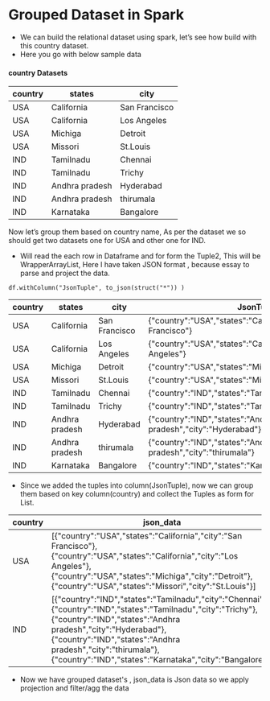 # Grouped Dataset in Spark


-	We can build the relational dataset using spark, let’s see how build with this country dataset.
-	Here you go with below sample data

#### country Datasets

country | states | city
--- | --- | ---
|    USA|    California|San Francisco|
|    USA|    California|  Los Angeles|
|    USA|       Michiga|      Detroit|
|    USA|       Missori|     St.Louis|
|    IND|     Tamilnadu|      Chennai|
|    IND|     Tamilnadu|       Trichy|
|    IND|Andhra pradesh|    Hyderabad|
|    IND|Andhra pradesh|    thirumala|
|    IND|     Karnataka|    Bangalore|

Now let’s group them based on country name, As per  the dataset we so should get two datasets one for USA and other one for IND.

-	Will read the each row in Dataframe and for form the Tuple2,  This will be WrapperArrayList, Here I have taken JSON format , because essay to parse and project the data.

`df.withColumn("JsonTuple", to_json(struct("*")) )`

country | states | city | JsonTuple
--- | --- | --- | ---
|USA    |California    |San Francisco|{"country":"USA","states":"California","city":"San Francisco"}|
|USA    |California    |Los Angeles  |{"country":"USA","states":"California","city":"Los Angeles"}  |
|USA    |Michiga       |Detroit      |{"country":"USA","states":"Michiga","city":"Detroit"}         |
|USA    |Missori       |St.Louis     |{"country":"USA","states":"Missori","city":"St.Louis"}        |
|IND    |Tamilnadu     |Chennai      |{"country":"IND","states":"Tamilnadu","city":"Chennai"}       |
|IND    |Tamilnadu     |Trichy       |{"country":"IND","states":"Tamilnadu","city":"Trichy"}        |
|IND    |Andhra pradesh|Hyderabad    |{"country":"IND","states":"Andhra pradesh","city":"Hyderabad"}|
|IND    |Andhra pradesh|thirumala    |{"country":"IND","states":"Andhra pradesh","city":"thirumala"}|
|IND    |Karnataka     |Bangalore    |{"country":"IND","states":"Karnataka","city":"Bangalore"}     |


- Since we added the tuples into column(JsonTuple), now we can group them based on key column(country) and collect the Tuples as form for List.

country | json_data 
--- | --- 
|USA  |[{"country":"USA","states":"California","city":"San Francisco"},{"country":"USA","states":"California","city":"Los Angeles"},{"country":"USA","states":"Michiga","city":"Detroit"},{"country":"USA","states":"Missori","city":"St.Louis"}] |
|IND  |[{"country":"IND","states":"Tamilnadu","city":"Chennai"},{"country":"IND","states":"Tamilnadu","city":"Trichy"},{"country":"IND","states":"Andhra pradesh","city":"Hyderabad"},{"country":"IND","states":"Andhra pradesh","city":"thirumala"},{"country":"IND","states":"Karnataka","city":"Bangalore"}]|

- Now we have grouped dataset's , json_data is Json data so we apply projection and filter/agg the data
